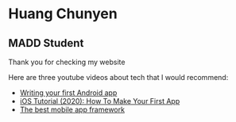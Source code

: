 # Huang Chunyen

## MADD Student

Thank you for checking my website

Here are three youtube videos about tech that I would recommend:

* [Writing your first Android app](https://www.youtube.com/watch?v=mAJeK283j0I)
* [iOS Tutorial (2020): How To Make Your First App](https://www.youtube.com/watch?v=09TeUXjzpKs)
* [The best mobile app framework](https://www.youtube.com/watch?v=4m7msadL5iA&t=557s)